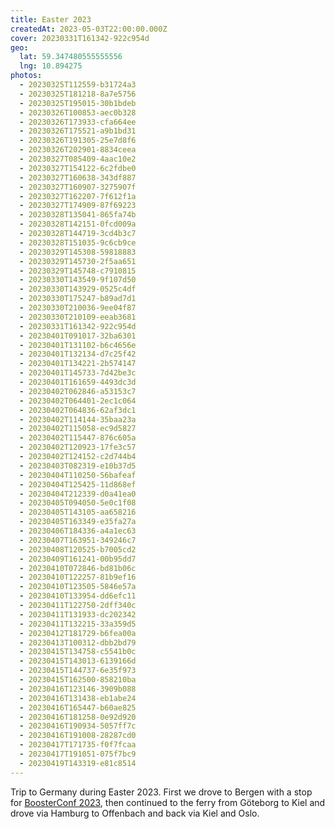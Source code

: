 ```yaml
---
title: Easter 2023
createdAt: 2023-05-03T22:00:00.000Z
cover: 20230331T161342-922c954d
geo:
  lat: 59.347480555555556
  lng: 10.894275
photos:
  - 20230325T112559-b31724a3
  - 20230325T181218-8a7e5756
  - 20230325T195015-30b1bdeb
  - 20230326T100853-aec0b328
  - 20230326T173933-cfa664ee
  - 20230326T175521-a9b1bd31
  - 20230326T191305-25e7d8f6
  - 20230326T202901-8834ceea
  - 20230327T085409-4aac10e2
  - 20230327T154122-6c2fdbe0
  - 20230327T160638-343df887
  - 20230327T160907-3275907f
  - 20230327T162207-7f612f1a
  - 20230327T174909-87f69223
  - 20230328T135041-865fa74b
  - 20230328T142151-0fcd009a
  - 20230328T144719-3cd4b3c7
  - 20230328T151035-9c6cb9ce
  - 20230329T145308-59818883
  - 20230329T145730-2f5aa651
  - 20230329T145748-c7910815
  - 20230330T143549-9f107d50
  - 20230330T143929-0525c4df
  - 20230330T175247-b89ad7d1
  - 20230330T210036-9ee04f87
  - 20230330T210109-eeab3681
  - 20230331T161342-922c954d
  - 20230401T091017-32ba6301
  - 20230401T131102-b6c4656e
  - 20230401T132134-d7c25f42
  - 20230401T134221-2b574147
  - 20230401T145733-7d42be3c
  - 20230401T161659-4493dc3d
  - 20230402T062846-a53153c7
  - 20230402T064401-2ec1c064
  - 20230402T064836-62af3dc1
  - 20230402T114144-35baa23a
  - 20230402T115058-ec9d5827
  - 20230402T115447-876c605a
  - 20230402T120923-17fe3c57
  - 20230402T124152-c2d744b4
  - 20230403T082319-e10b37d5
  - 20230404T110250-56bafeaf
  - 20230404T125425-11d868ef
  - 20230404T212339-d0a41ea0
  - 20230405T094050-5e0c1f08
  - 20230405T143105-aa658216
  - 20230405T163349-e35fa27a
  - 20230406T184336-a4a1ec63
  - 20230407T163951-349246c7
  - 20230408T120525-b7005cd2
  - 20230409T161241-00b95dd7
  - 20230410T072846-bd81b06c
  - 20230410T122257-81b9ef16
  - 20230410T123505-5846e57a
  - 20230410T133954-dd6efc11
  - 20230411T122750-2dff340c
  - 20230411T131933-dc202342
  - 20230411T132215-33a359d5
  - 20230412T181729-b6fea00a
  - 20230413T100312-dbb2bd79
  - 20230415T134758-c5541b0c
  - 20230415T143013-6139166d
  - 20230415T144737-6e35f973
  - 20230415T162500-858210ba
  - 20230416T123146-3909b088
  - 20230416T131438-eb1abe24
  - 20230416T165447-b60ae825
  - 20230416T181258-0e92d920
  - 20230416T190934-5057ff7c
  - 20230416T191008-28287cd0
  - 20230417T171735-f0f7fcaa
  - 20230417T191051-075f7bc9
  - 20230419T143319-e81c8514
---
```


Trip to Germany during Easter 2023. First we drove to Bergen with a stop for
[BoosterConf 2023](/album/boosterconf-2023), then continued to the ferry from
Göteborg to Kiel and drove via Hamburg to Offenbach and back via Kiel and Oslo.

